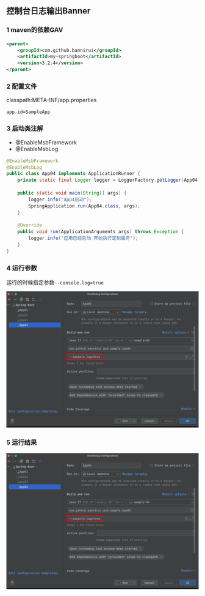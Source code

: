 控制台日志输出Banner
---

### 1 maven的依赖GAV

```xml
<parent>
    <groupId>com.github.bannirui</groupId>
    <artifactId>my-springboot</artifactId>
    <version>3.2.4</version>
</parent>
```

### 2 配置文件

classpath:META-INF/app.properties

```properties
app.id=SampleApp
```

### 3 启动类注解

- @EnableMsbFramework
- @EnableMsbLog

```java
@EnableMsbFramework
@EnableMsbLog
public class App04 implements ApplicationRunner {
    private static final Logger logger = LoggerFactory.getLogger(App04.class);

    public static void main(String[] args) {
        logger.info("App4启动");
        SpringApplication.run(App04.class, args);
    }

    @Override
    public void run(ApplicationArguments args) throws Exception {
        logger.info("应用已经启动 开始执行定制服务");
    }
}
```

### 4 运行参数

运行的时候指定参数`--console.log=true`

![](./../img/1731813343.png)

### 5 运行结果

![](./../img/1731813343.png)